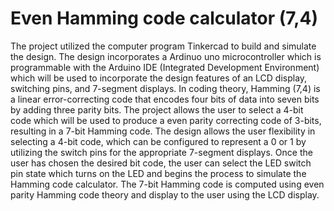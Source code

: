 # Even Hamming code calculator (7,4)
The project utilized the computer program Tinkercad to build and simulate the design. The design incorporates a Ardinuo uno microcontroller which is programmable with the Arduino IDE (Integrated Development Environment) which will be used to incorporate the design features of an LCD display, switching pins, and 7-segment displays. In coding theory, Hamming (7,4) is a linear error-correcting code that encodes four bits of data into seven bits by adding three parity bits. The project allows the user to select a 4-bit code which will be used to produce a even parity correcting code of 3-bits, resulting in a 7-bit Hamming code. The design allows the user flexibility in selecting a 4-bit code, which can be configured to represent a 0 or 1 by utilizing the switch pins for the appropriate 7-segment displays. Once the user has chosen the desired bit code, the user can select the LED switch pin state which turns on the LED and begins the process to simulate the Hamming code calculator. The 7-bit Hamming code is computed using even parity Hamming code theory and display to the user using the LCD display.
